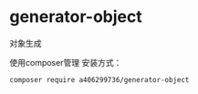 # generator-object
对象生成

使用composer管理
安装方式：
```apacheconf
composer require a406299736/generator-object
```